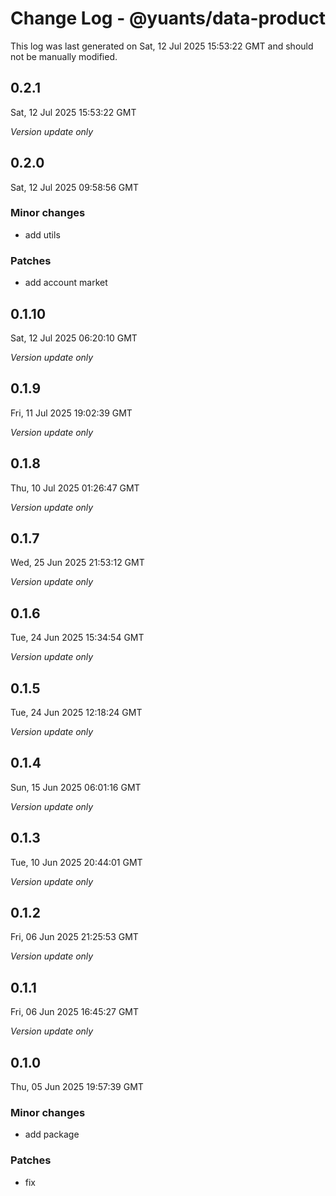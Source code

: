 # Change Log - @yuants/data-product

This log was last generated on Sat, 12 Jul 2025 15:53:22 GMT and should not be manually modified.

## 0.2.1
Sat, 12 Jul 2025 15:53:22 GMT

_Version update only_

## 0.2.0
Sat, 12 Jul 2025 09:58:56 GMT

### Minor changes

- add utils

### Patches

- add account market

## 0.1.10
Sat, 12 Jul 2025 06:20:10 GMT

_Version update only_

## 0.1.9
Fri, 11 Jul 2025 19:02:39 GMT

_Version update only_

## 0.1.8
Thu, 10 Jul 2025 01:26:47 GMT

_Version update only_

## 0.1.7
Wed, 25 Jun 2025 21:53:12 GMT

_Version update only_

## 0.1.6
Tue, 24 Jun 2025 15:34:54 GMT

_Version update only_

## 0.1.5
Tue, 24 Jun 2025 12:18:24 GMT

_Version update only_

## 0.1.4
Sun, 15 Jun 2025 06:01:16 GMT

_Version update only_

## 0.1.3
Tue, 10 Jun 2025 20:44:01 GMT

_Version update only_

## 0.1.2
Fri, 06 Jun 2025 21:25:53 GMT

_Version update only_

## 0.1.1
Fri, 06 Jun 2025 16:45:27 GMT

_Version update only_

## 0.1.0
Thu, 05 Jun 2025 19:57:39 GMT

### Minor changes

- add package

### Patches

- fix

